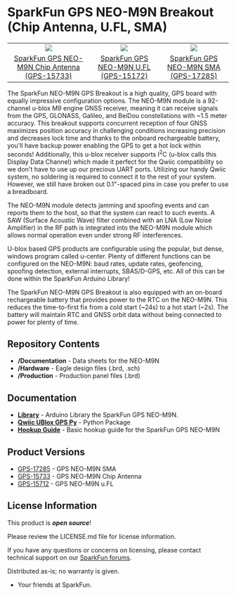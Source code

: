 SparkFun GPS NEO-M9N Breakout (Chip Antenna, U.FL, SMA) 
========================================

<table class="table table-hover table-striped table-bordered">
  <tr align="center">
   <td><a href="https://www.sparkfun.com/products/15733"><img src="https://cdn.sparkfun.com/assets/parts/1/4/3/2/2/15733-SparkFun_GPS_Breakout_-_NEO-M9N__Chip_Antenna__Qwiic_-01.jpg"></a></td>
   <td><a href="https://www.sparkfun.com/products/15712"><img src="https://cdn.sparkfun.com/assets/parts/1/4/2/9/3/15712-SparkFun_GPS_Breakout_-_NEO-M9N__U.FL__Qwiic_-01.jpg"></a></td>
    <td><a href="https://www.sparkfun.com/products/17285"><img src="https://cdn.sparkfun.com//assets/parts/1/6/3/0/3/17285-SparkFun_GPS_Breakout_-_NEO-M9N__SMA__Qwiic_-01.jpg"></a></td>
  </tr>
  <tr align="center">
    <td><a href="https://www.sparkfun.com/products/15733">SparkFun GPS NEO-M9N Chip Antenna <br />(GPS-15733)</a></td>
    <td><a href="https://www.sparkfun.com/products/15712">SparkFun GPS NEO-M9N U.FL <br />(GPS-15172)</a></td>
    <td><a href="https://www.sparkfun.com/products/17285">SparkFun GPS NEO-M9N SMA <br />(GPS-17285)</a></td>
  </tr>
</table>

The SparkFun NEO-M9N GPS Breakout is a high quality, GPS board with equally impressive configuration options. The NEO-M9N module is a 92-channel u-blox M9 engine GNSS receiver, meaning it can receive signals from the GPS, GLONASS, Galileo, and BeiDou constellations with ~1.5 meter accuracy. This breakout supports concurrent reception of four GNSS maximizes position accuracy in challenging conditions increasing precision and decreases lock time and thanks to the onboard rechargeable battery, you'll have backup power enabling the GPS to get a hot lock within seconds! Additionally, this u-blox receiver supports I<sup>2</sup>C (u-blox calls this Display Data Channel) which made it perfect for the Qwiic compatibility so we don't have to use up our precious UART ports. Utilizing our handy Qwiic system, no soldering is required to connect it to the rest of your system. However, we still have broken out 0.1"-spaced pins in case you prefer to use a breadboard. 

The NEO-M9N module detects jamming and spoofing events and can reports them to the host, so that the system can react to such events. A SAW (Surface Acoustic Wave) filter combined with an LNA (Low Noise Amplifier) in the RF path is integrated into the NEO-M9N module which allows normal operation even under strong RF interferences.

U-blox based GPS products are configurable using the popular, but dense, windows program called u-center. Plenty of different functions can be configured on the NEO-M9N: baud rates, update rates, geofencing, spoofing detection, external interrupts, SBAS/D-GPS, etc. All of this can be done within the SparkFun Arduino Library!

The SparkFun NEO-M9N GPS Breakout is also equipped with an on-board rechargeable battery that provides power to the RTC on the NEO-M9N.  This reduces the time-to-first fix from a cold start (~24s) to a hot start (~2s). The battery will maintain RTC and GNSS orbit data without being connected to power for plenty of time. 

Repository Contents
-------------------

* **/Documentation** - Data sheets for the NEO-M9N
* **/Hardware** - Eagle design files (.brd, .sch)
* **/Production** - Production panel files (.brd)

Documentation
--------------
* **[Library](https://github.com/sparkfun/SparkFun_u-blox_GNSS_Arduino_Library)** - Arduino Library the SparkFun GPS NEO-M9N.
* **[Qwiic UBlox GPS Py](https://github.com/sparkfun/Qwiic_Ublox_Gps_Py)** - Python Package
* **[Hookup Guide](https://learn.sparkfun.com/tutorials/sparkfun-gps-neo-m9n-hookup-guide)** - Basic hookup guide for the SparkFun GPS NEO-M9N

Product Versions
----------------
* [GPS-17285](https://www.sparkfun.com/products/17285) - GPS NEO-M9N SMA
* [GPS-15733](https://www.sparkfun.com/products/15733) - GPS NEO-M9N Chip Antenna
* [GPS-15712](https://www.sparkfun.com/products/15712) - GPS NEO-M9N u.FL


License Information
-------------------

This product is _**open source**_! 

Please review the LICENSE.md file for license information. 

If you have any questions or concerns on licensing, please contact technical support on our [SparkFun forums](https://forum.sparkfun.com/viewforum.php?f=152).

Distributed as-is; no warranty is given.

- Your friends at SparkFun.

_<COLLABORATION CREDIT>_
